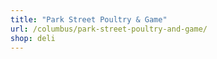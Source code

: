 ```yaml
---
title: "Park Street Poultry & Game"
url: /columbus/park-street-poultry-and-game/
shop: deli
---
```

